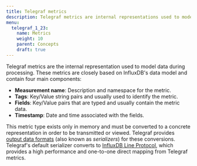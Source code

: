 ```yaml
---
title: Telegraf metrics
description: Telegraf metrics are internal representations used to model data during processing and are based on InfluxDB's data model. Each metric component includes the measurement name, tags, fields, and timestamp.
menu:
  telegraf_1_23:
    name: Metrics
    weight: 10
    parent: Concepts
    draft: true
---
```


Telegraf metrics are the internal representation used to model data during
processing.  These metrics are closely based on InfluxDB's data model and contain
four main components:

- **Measurement name**: Description and namespace for the metric.
- **Tags**: Key/Value string pairs and usually used to identify the
  metric.
- **Fields**: Key/Value pairs that are typed and usually contain the
  metric data.
- **Timestamp**: Date and time associated with the fields.

This metric type exists only in memory and must be converted to a concrete
representation in order to be transmitted or viewed. Telegraf provides [output data formats][output data formats] (also known as *serializers*) for these conversions.  Telegraf's default serializer converts to [InfluxDB Line
Protocol][line protocol], which provides a high performance and one-to-one
direct mapping from Telegraf metrics.

[output data formats]: /telegraf/v1.23/data_formats/output/
[line protocol]: /telegraf/v1.23/data_formats/output/influx/
